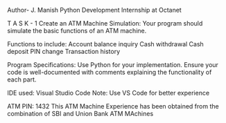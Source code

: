 Author- J. Manish                Python Development Internship at Octanet

T A S K - 1
Create an ATM Machine Simulation:
Your program should simulate the basic functions of an ATM machine.

Functions to include:
Account balance inquiry
Cash withdrawal
Cash deposit
PIN change
Transaction history

Program Specifications:
Use Python for your implementation.
Ensure your code is well-documented with comments explaining the functionality of each part.

IDE used: Visual Studio Code
Note: Use VS Code for better experience

ATM PIN: 1432
This ATM Machine Experience has been obtained from the combination of SBI and Union Bank ATM MAchines
